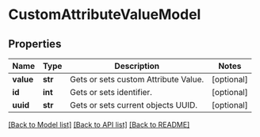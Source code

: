 # CustomAttributeValueModel

## Properties
Name | Type | Description | Notes
------------ | ------------- | ------------- | -------------
**value** | **str** | Gets or sets custom Attribute Value. | [optional] 
**id** | **int** | Gets or sets identifier. | [optional] 
**uuid** | **str** | Gets or sets current objects UUID. | [optional] 

[[Back to Model list]](../README.md#documentation-for-models) [[Back to API list]](../README.md#documentation-for-api-endpoints) [[Back to README]](../README.md)


